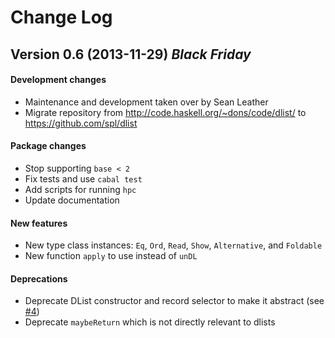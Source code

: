 
Change Log
==========

Version 0.6 (2013-11-29) *Black Friday*
---------------------------------------

#### Development changes

* Maintenance and development taken over by Sean Leather
* Migrate repository from http://code.haskell.org/~dons/code/dlist/ to
  https://github.com/spl/dlist

#### Package changes

* Stop supporting `base < 2`
* Fix tests and use `cabal test`
* Add scripts for running `hpc`
* Update documentation

#### New features

* New type class instances: `Eq`, `Ord`, `Read`, `Show`, `Alternative`,
  and `Foldable`
* New function `apply` to use instead of `unDL`

#### Deprecations

* Deprecate DList constructor and record selector to make it abstract
  (see [#4](https://github.com/spl/dlist/issues/4))
* Deprecate `maybeReturn` which is not directly relevant to dlists

